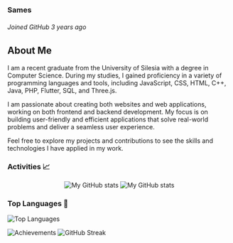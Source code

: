 ### Sames
###### *Joined GitHub 3 years ago*<br>
      
## About Me

I am a recent graduate from the University of Silesia with a degree in Computer Science. During my studies, I gained proficiency in a variety of programming languages and tools, including JavaScript, CSS, HTML, C++, Java, PHP, Flutter, SQL, and Three.js.

I am passionate about creating both websites and web applications, working on both frontend and backend development. My focus is on building user-friendly and efficient applications that solve real-world problems and deliver a seamless user experience.

Feel free to explore my projects and contributions to see the skills and technologies I have applied in my work.



### Activities 📈
<div style="text-align: center; width: 100%;">
  <img src="https://github-readme-stats.vercel.app/api?username=Samessprog&show_icons=true&hide_rank=true&hide_title=true&bg_color=00000000&hide_border=true&icon_color=959da5&text_color=777777" alt="My GitHub stats" style="max-width: 100%; height: auto;">
  <img src="https://github-readme-stats.vercel.app/api?username=Samessprog&show_icons=true&hide_rank=true&hide_title=true&bg_color=00000000&hide_border=true&icon_color=959da5&text_color=777777" alt="My GitHub stats" style="max-width: 100%; height: auto;">
</div>

### Top Languages 🔺
<div style="width: 100%; max-width: 100%; height: auto;">
  <img src="https://github-readme-stats.vercel.app/api/top-langs/?username=Samessprog&layout=compact&bg_color=00000000&hide_border=true&text_color=777777" alt="Top Languages" >
</div>

![Achievements](https://github-profile-trophy.vercel.app/?username=Samessprog&theme=darkhub&no-frame=true&no-bg=true&margin-w=4)
![GitHub Streak](https://github-readme-streak-stats.herokuapp.com/?user=Samessprog&hide_title=true&background=00000000&hide_border=true&ring=ffffff&fire=ffffff&currStreakLabel=ffffff&sideLabels=ffffff)

